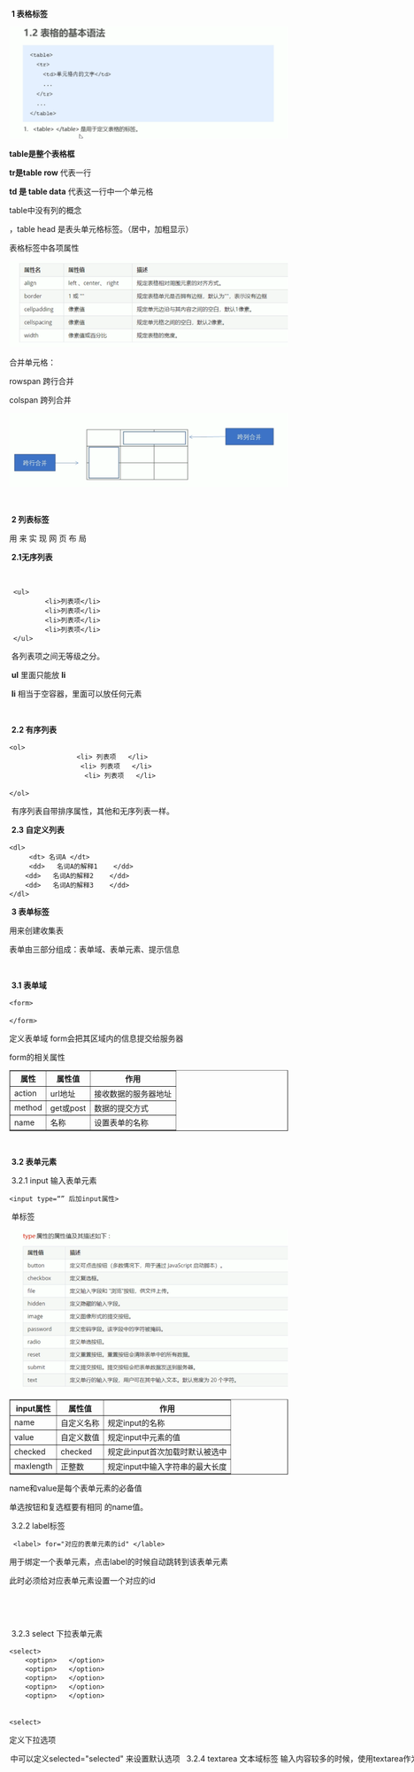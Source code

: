 ​                                                                                       **1 表格标签**      

![image-20230801233703424](img/image-20230801233703.png)

**table是整个表格框**

**tr是table row**    代表一行

**td 是   table data**  代表这一行中一个单元格

  table中没有列的概念

<th>，table head 是表头单元格标签。（居中，加粗显示）

  表格标签中各项属性

![image-20230803223246911](img/image-20230803223246911.png)

合并单元格：

rowspan 跨行合并

colspan 跨列合并



![image-20230803224432330](img/image-20230803224432330.png)

​                                                             









​                                                                             **2 列表标签**

用 来 实 现  网 页 布 局

​                                                                         **2.1无序列表**

​                            

```
 <ul>
         <li>列表项</li>
         <li>列表项</li>
         <li>列表项</li>
         <li>列表项</li> 
 </ul>
```

​                各列表项之间无等级之分。

​                **ul** 里面只能放 **li**

​                   **li**    相当于空容器，里面可以放任何元素

​                                                                    







​                                                                      **2.2 有序列表**

```
<ol>
                 <li> 列表项   </li>
                  <li> 列表项   </li>
                   <li> 列表项   </li>
                   
</ol>
```

​            有序列表自带排序属性，其他和无序列表一样。



​                                                                    **2.3 自定义列表**



```
<dl>
     <dt> 名词A </dt>
     <dd>   名词A的解释1    </dd>
    <dd>   名词A的解释2    </dd>
    <dd>   名词A的解释3    </dd>
</dl>
```

   











​                                                                                           **3 表单标签**

   用来创建收集表

表单由三部分组成：表单域、表单元素、提示信息

​                                                                

​                                                             **3.1 表单域**

```
<form>
  
</form>
```

定义表单域 form会把其区域内的信息提交给服务器

form的相关属性

<table border="1" width="500" align="center">    <th> 属性</th><th>属性值</th><th>作用</th>    <tr><td>action</td><td>url地址</td><td>接收数据的服务器地址</td></tr>    <tr><td>method</td><td>get或post</td><td>数据的提交方式</td></tr>    <tr><td>name</td><td>名称</td><td>设置表单的名称</td></tr></table>

​                                      



​                                                **3.2 表单元素**

​                                       3.2.1 input 输入表单元素

```
<input type=“” 后加input属性>
```

​     单标签

![image-20230804214355187](img/image-20230804214355187.png)



<table border="1" width="500" align="center">    <th> input属性</th><th>属性值</th><th>作用</th>    <tr><td>name</td><td>自定义名称</td><td>规定input的名称</td></tr>    <tr><td>value</td><td>自定义数值</td><td>规定input中元素的值</td></tr>    <tr><td>checked</td><td>checked</td><td>规定此input首次加载时默认被选中</td></tr>    <tr><td>maxlength</td><td>正整数</td><td>规定input中输入字符串的最大长度</td></tr></table>

name和value是每个表单元素的必备值

单选按钮和复选框要有相同 的name值。

​                                         3.2.2   label标签

```b
 <label> for="对应的表单元素的id" </lable>
```

用于绑定一个表单元素，点击label的时候自动跳转到该表单元素

此时必须给对应表单元素设置一个对应的id

​                          



​                                                                       

​                                                           3.2.3 select 下拉表单元素

```
<select>
    <optipn>   </option>
    <optipn>   </option>
    <optipn>   </option>
    <optipn>   </option>
    <optipn>   </option>

    
<select>
```

定义下拉选项

<option>中可以定义selected="selected" 来设置默认选项

​                                                    



​                                                    3.2.4 textarea 文本域标签

```

```

输入内容较多的时候，使用textarea作为表单元素